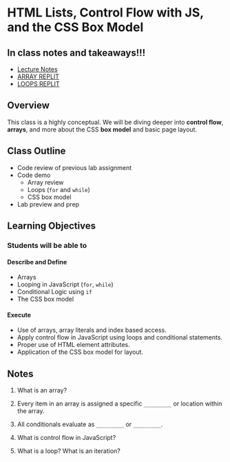 # HTML Lists, Control Flow with JS, and the CSS Box Model

## In class notes and takeaways!!!

- [Lecture Notes](lecture-notes.md)
- [ARRAY REPLIT](https://replit.com/@arpatterson31/Class-201d97-ARRAYS#index.js)
- [LOOPS REPLIT](https://replit.com/@arpatterson31/Class-201d97-LOOPS#index.js)

## Overview

This class is a highly conceptual. We will be diving deeper into **control flow**, **arrays**, and more about the CSS **box model** and basic page layout.

## Class Outline

- Code review of previous lab assignment
- Code demo
  - Array review
  - Loops (`for` and `while`)
  - CSS box model
- Lab preview and prep

## Learning Objectives

### Students will be able to

#### Describe and Define

- Arrays
- Looping in JavaScript (`for`, `while`)
- Conditional Logic using `if`
- The CSS box model

#### Execute

- Use of arrays, array literals and index based access.
- Apply control flow in JavaScript using loops and conditional statements.
- Proper use of HTML element attributes.
- Application of the CSS box model for layout.

## Notes

1. What is an array?

1. Every item in an array is assigned a specific `_________` or location within the array.

1. All conditionals evaluate as `_________` or `_________`.

1. What is control flow in JavaScript?

1. What is a loop? What is an iteration?
